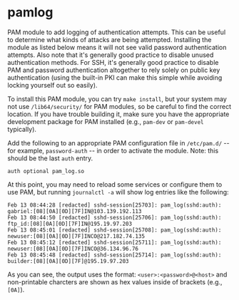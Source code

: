 # pamlog
PAM module to add logging of authentication attempts.  This can be useful to determine what kinds of attacks are being attempted.  Installing the module as listed below means it will not see valid password authentication attempts.  Also note that it's generally good practice to disable unused authentication methods.  For SSH, it's generally good practice to disable PAM and password authentication altogether to rely solely on public key authentication (using the built-in PKI can make this simple while avoiding locking yourself out so easily).

To install this PAM module, you can try `make install`, but your system may not use `/lib64/security/` for PAM modules, so be careful to find the correct location.  If you have trouble building it, make sure you have the appropriate development package for PAM installed (e.g., `pam-dev` or `pam-devel` typically).

Add the following to an appropriate PAM configuration file in `/etc/pam.d/` -- for example, `password-auth` -- in order to activate the module.  Note: this should be the last `auth` entry.
```
auth optional pam_log.so
```
At this point, you may need to reload some services or configure them to use PAM, but running `journalctl -a` will show log entries like the following:
```
Feb 13 08:44:28 [redacted] sshd-session[25703]: pam_log(sshd:auth): gabriel:[08][0A][0D][7F]IN@103.139.192.113
Feb 13 08:44:50 [redacted] sshd-session[25706]: pam_log(sshd:auth): ftp_id:[08][0A][0D][7F]IN@195.19.97.203
Feb 13 08:45:01 [redacted] sshd-session[25708]: pam_log(sshd:auth): newuser:[08][0A][0D][7F]INCO@217.182.74.135
Feb 13 08:45:12 [redacted] sshd-session[25711]: pam_log(sshd:auth): newuser:[08][0A][0D][7F]INCO@36.134.96.76
Feb 13 08:45:48 [redacted] sshd-session[25714]: pam_log(sshd:auth): builder:[08][0A][0D][7F]@195.19.97.203
```
As you can see, the output uses the format: `<user>:<password>@<host>` and non-printable charcters are shown as hex values inside of brackets (e.g., `[0A]`).

